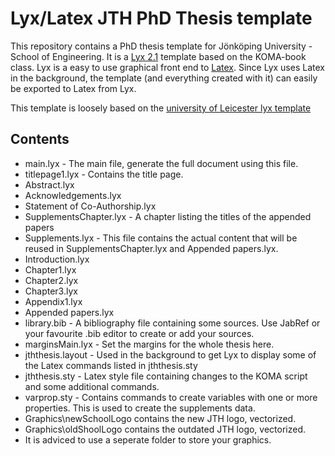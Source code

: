 # Lyx/Latex JTH PhD Thesis template
This repository contains a PhD thesis template for Jönköping University - School of Engineering.
It is a [Lyx 2.1](http://www.lyx.org/) template based on the KOMA-book class.
Lyx is a easy to use graphical front end to [Latex](http://www.latex-project.org/).
Since Lyx uses Latex in the background, the template (and everything created with it) can easily be exported to Latex from Lyx.

This template is loosely based on the [university of Leicester lyx template](http://www2.le.ac.uk/departments/mathematics/extranet/staff-material/staff-profiles/ab155/lyx) 

## Contents
- main.lyx - The main file, generate the full document using this file.
- titlepage1.lyx - Contains the title page. 
- Abstract.lyx
- Acknowledgements.lyx
- Statement of Co-Authorship.lyx
- SupplementsChapter.lyx - A chapter listing the titles of the appended papers
- Supplements.lyx - This file contains the actual content that will be reused in SupplementsChapter.lyx and Appended papers.lyx.
- Introduction.lyx
- Chapter1.lyx
- Chapter2.lyx
- Chapter3.lyx
- Appendix1.lyx
- Appended papers.lyx
- library.bib - A bibliography file containing some sources. Use JabRef or your favourite .bib editor to create or add your sources.
- marginsMain.lyx - Set the margins for the whole thesis here.
- jththesis.layout - Used in the background to get Lyx to display some of the Latex commands listed in jththesis.sty
- jththesis.sty - Latex style file containing changes to the KOMA script and some additional commands.
- varprop.sty - Contains commands to create variables with one or more properties. This is used to create the supplements data.
- Graphics\newSchoolLogo contains the new JTH logo, vectorized.
- Graphics\oldShoolLogo contains the outdated JTH logo, vectorized.
- It is adviced to use a seperate folder to store your graphics.